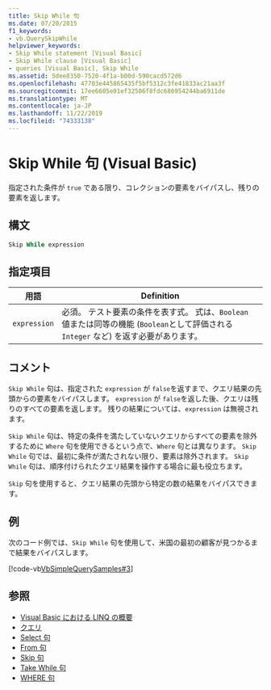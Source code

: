 ```yaml
---
title: Skip While 句
ms.date: 07/20/2015
f1_keywords:
- vb.QuerySkipWhile
helpviewer_keywords:
- Skip While statement [Visual Basic]
- Skip While clause [Visual Basic]
- queries [Visual Basic], Skip While
ms.assetid: 5dee8350-7520-4f1a-b00d-590cacd572d6
ms.openlocfilehash: 47703e445865435f5bf5312c3fe41833ac21aa3f
ms.sourcegitcommit: 17ee6605e01ef32506f8fdc686954244ba6911de
ms.translationtype: MT
ms.contentlocale: ja-JP
ms.lasthandoff: 11/22/2019
ms.locfileid: "74333138"
---
```

# <a name="skip-while-clause-visual-basic"></a>Skip While 句 (Visual Basic)
指定された条件が `true` である限り、コレクションの要素をバイパスし、残りの要素を返します。  
  
## <a name="syntax"></a>構文  
  
```vb  
Skip While expression  
```  
  
## <a name="parts"></a>指定項目  
  
|用語|Definition|  
|---|---|  
|`expression`|必須。 テスト要素の条件を表す式。 式は、`Boolean` 値または同等の機能 (`Boolean`として評価される `Integer` など) を返す必要があります。|  
  
## <a name="remarks"></a>コメント  
 `Skip While` 句は、指定された `expression` が `false`を返すまで、クエリ結果の先頭からの要素をバイパスします。 `expression` が `false`を返した後、クエリは残りのすべての要素を返します。 残りの結果については、`expression` は無視されます。  
  
 `Skip While` 句は、特定の条件を満たしていないクエリからすべての要素を除外するために `Where` 句を使用できるという点で、`Where` 句とは異なります。 `Skip While` 句では、最初に条件が満たされない限り、要素は除外されます。 `Skip While` 句は、順序付けられたクエリ結果を操作する場合に最も役立ちます。  
  
 `Skip` 句を使用すると、クエリ結果の先頭から特定の数の結果をバイパスできます。  
  
## <a name="example"></a>例  
 次のコード例では、`Skip While` 句を使用して、米国の最初の顧客が見つかるまで結果をバイパスします。  
  
 [!code-vb[VbSimpleQuerySamples#3](~/samples/snippets/visualbasic/VS_Snippets_VBCSharp/VbSimpleQuerySamples/VB/QuerySamples1.vb#3)]  
  
## <a name="see-also"></a>参照

- [Visual Basic における LINQ の概要](../../../visual-basic/programming-guide/language-features/linq/introduction-to-linq.md)
- [クエリ](../../../visual-basic/language-reference/queries/index.md)
- [Select 句](../../../visual-basic/language-reference/queries/select-clause.md)
- [From 句](../../../visual-basic/language-reference/queries/from-clause.md)
- [Skip 句](../../../visual-basic/language-reference/queries/skip-clause.md)
- [Take While 句](../../../visual-basic/language-reference/queries/take-while-clause.md)
- [WHERE 句](../../../visual-basic/language-reference/queries/where-clause.md)
